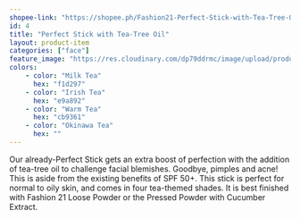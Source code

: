 ```yaml
---
shopee-link: "https://shopee.ph/Fashion21-Perfect-Stick-with-Tea-Tree-Oil-i.26222223.826165479"
id: 4
title: "Perfect Stick with Tea-Tree Oil"
layout: product-item
categories: ["face"]
feature_image: "https://res.cloudinary.com/dp79ddrmc/image/upload/products/perfectStickTeaTree.jpg"
colors:
    - color: "Milk Tea"
      hex: "f1d297"
    - color: "Irish Tea"
      hex: "e9a892"
    - color: "Warm Tea"
      hex: "cb9361"
    - color: "Okinawa Tea"
      hex: ""
---
```

Our already-Perfect Stick gets an extra boost of perfection with the addition of tea-tree oil to challenge facial blemishes. Goodbye, pimples and acne! This is aside from the existing benefits of SPF 50+. This stick is perfect for normal to oily skin, and comes in four tea-themed shades. It is best finished with Fashion 21 Loose Powder or the Pressed Powder with Cucumber Extract.